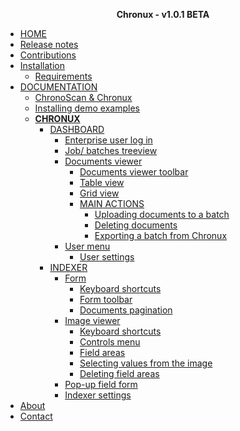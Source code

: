 <!-- docs/_sidebar.md -->

<p style="text-align: center;"><b>Chronux - v1.0.1 <span 
    class="beta_chip">BETA</span></b>
    <!--<br />
    <small style="text-align: center; font-size:x-small; color: #b7b7b7">Last updated. Oct. 2020</small>-->
    </p>
    
* [HOME](./)
* [Release notes](./release-notes/index)
* [Contributions](./contributions/index)
* [Installation](./installation/index)
  * [Requirements](./installation/requirements/index)
* [DOCUMENTATION](./documentation/index)
  * [ChronoScan & Chronux](./documentation/chronoscan-and-chronux/index)
  * [Installing demo examples](./documentation/installing-demo-jobs/index)
  * [**CHRONUX**](./documentation/chronux/index)
    * [DASHBOARD](./documentation/chronux/dashboard/index?id=dashboard)
      * [Enterprise user log in](./documentation/chronux/dashboard/enterprise-login/index)
      * [Job/ batches treeview](./documentation/chronux/dashboard/index?id=job-batches-treeview)
      * [Documents viewer](./documentation/chronux/dashboard/index?id=documents-viewer)
        * [Documents viewer toolbar](./documentation/chronux/dashboard/index?id=documents-viewer-toolbar)
        * [Table view](./documentation/chronux/dashboard/index?id=table-view)
        * [Grid view](./documentation/chronux/dashboard/index?id=grid-view)
        * [MAIN ACTIONS](./documentation/chronux/dashboard/main-actions/index)
          * [Uploading documents to a batch](./documentation/chronux/dashboard/main-actions/uploading-documents)
          * [Deleting documents](./documentation/chronux/dashboard/main-actions/deleting-documents)
          * [Exporting a batch from Chronux](./documentation/chronux/dashboard/main-actions/exporting-batches)
      * [User menu](./documentation/chronux/dashboard/index?id=user-menu)
        * [User settings](./documentation/chronux/dashboard/index?id=user-settings)
    * [INDEXER](./documentation/chronux/indexer/index)
      * [Form](./documentation/chronux/indexer/form/index)
        * [Keyboard shortcuts](./documentation/chronux/indexer/form/index?id=moving-around-fields)
        * [Form toolbar](./documentation/chronux/indexer/form/toolbar/index)
        * [Documents pagination](./documentation/chronux/indexer/form/document-pagination/index)
      * [Image viewer](./documentation/chronux/indexer/image-viewer/index)
        * [Keyboard shortcuts](./documentation/chronux/indexer/image-viewer/index?id=image-viewer-keyboard-shortcuts)
        * [Controls menu](./documentation/chronux/indexer/image-viewer/controls-menu/index)
        * [Field areas](./documentation/chronux/indexer/image-viewer/field-areas/index) 
        * [Selecting values from the image](./documentation/chronux/indexer/image-viewer/field-areas/index?id=selecting-values-from-the-image)
        * [Deleting field areas](./documentation/chronux/indexer/image-viewer/field-areas/index?id=deleting-field-areas)
      * [Pop-up field form](./documentation/chronux/indexer/pop-up-field-form/index)
      * [Indexer settings](./documentation/chronux/indexer/indexer-settings/index)
* [About](./about/index)
* [Contact](./contact/index)

